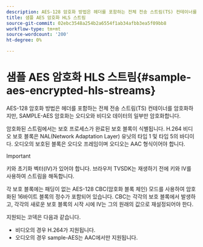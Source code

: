 ```yaml
---
description: AES-128 암호화 방법은 헤더를 포함하는 전체 전송 스트림(TS) 컨테이너를 암호화하지만, SAMPLE-AES 암호화는 오디오와 비디오 데이터의 일부만 암호화합니다.
title: 샘플 AES 암호화 HLS 스트림
source-git-commit: 02ebc3548a254b2a6554f1ab34afbb3ea5f09bb8
workflow-type: tm+mt
source-wordcount: '200'
ht-degree: 0%

---
```


# 샘플 AES 암호화 HLS 스트림{#sample-aes-encrypted-hls-streams}

AES-128 암호화 방법은 헤더를 포함하는 전체 전송 스트림(TS) 컨테이너를 암호화하지만, SAMPLE-AES 암호화는 오디오와 비디오 데이터의 일부만 암호화합니다.

암호화된 스트림에서는 보호 프로세스가 완료된 보호 블록이 식별됩니다. H.264 비디오 보호 블록은 NAL(Network Adaptation Layer) 유닛의 타입 1 및 타입 5의 바디이다. 오디오의 보호된 블록은 오디오 프레임이며 오디오는 AAC 형식이어야 합니다.

>[!IMPORTANT]
>
>키와 초기화 벡터(IV)가 있어야 합니다. 브라우저 TVSDK는 재생하기 전에 키와 IV를 사용하여 스트림을 해독합니다.

각 보호 블록에는 패딩이 없는 AES-128 CBC(암호화 블록 체인) 모드를 사용하여 암호화된 16바이트 블록의 정수가 포함되어 있습니다. CBC는 각각의 보호 블록에서 발생하고, 각각의 새로운 보호 블록의 시작 시에 IV는 그의 원래의 값으로 재설정되어야 한다.

지원되는 코덱은 다음과 같습니다.

* 비디오의 경우 H.264가 지원됩니다.
* 오디오의 경우 sample-AES는 AAC에서만 지원됩니다.
